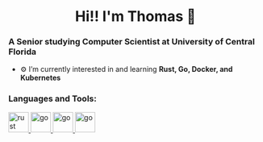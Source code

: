 <h1 align="center">Hi!! I'm Thomas 🐸</h1>
<h3>A Senior studying Computer Scientist at University of Central Florida</h3>

- ⚙️ I’m currently interested in and learning **Rust, Go, Docker, and Kubernetes**

<h3 align="left">Languages and Tools:</h3>
<p align="left"> 
  <a href="https://www.rust-lang.org" target="_blank" rel="noreferrer"> <img src="https://i.imgur.com/L4wgtAA.png" alt="rust" width="40" height="40"/> </a>  
  <a href="https://go.dev" target="_blank" rel="noreferrer"> <img src="https://i.imgur.com/cA45XiQ.png" alt="go" width="40" height="40"/> </a>
  <a href="https://www.docker.com" target="_blank" rel="noreferrer"> <img src="https://i.imgur.com/h3ztGSg.png" alt="go" width="40" height="40"/> </a>
  <a href="https://kubernetes.io" target="_blank" rel="noreferrer"> <img src="https://i.imgur.com/S3d9x3u.png" alt="go" width="40" height="40"/> </a>
  
</p>

<!--
**AppleThomas/AppleThomas** is a ✨ _special_ ✨ repository because its `README.md` (this file) appears on your GitHub profile.

Here are some ideas to get you started:

- 🔭 I’m currently working on ...
- 🌱 I’m currently learning ...
- 👯 I’m looking to collaborate on ...
- 🤔 I’m looking for help with ...
- 💬 Ask me about ...
- 📫 How to reach me: ...
- 😄 Pronouns: ...
- ⚡ Fun fact: ...
-->
